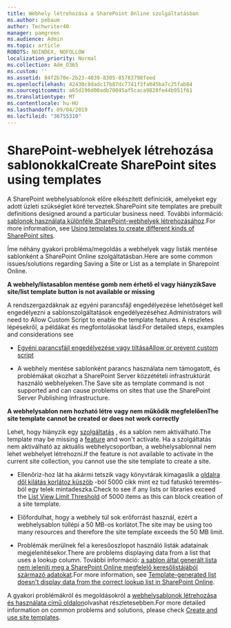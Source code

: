 ```yaml
---
title: Webhely létrehozása a SharePoint Online szolgáltatásban
ms.author: pebaum
author: Techwriter40
manager: pamgreen
ms.audience: Admin
ms.topic: article
ROBOTS: NOINDEX, NOFOLLOW
localization_priority: Normal
ms.collection: Adm_O365
ms.custom: ''
ms.assetid: 84f2b70e-2b23-4039-8305-85783798feed
ms.openlocfilehash: 42430c8dadc17b87dc7741f3fa045ba7c25fab84
ms.sourcegitcommit: a65d196d00adb70045af5caca9828fe44b951f61
ms.translationtype: MT
ms.contentlocale: hu-HU
ms.lasthandoff: 09/04/2019
ms.locfileid: "36755310"
---
```

# <a name="create-sharepoint-sites-using-templates"></a><span data-ttu-id="ac6a6-102">SharePoint-webhelyek létrehozása sablonokkal</span><span class="sxs-lookup"><span data-stu-id="ac6a6-102">Create SharePoint sites using templates</span></span>

<span data-ttu-id="ac6a6-103">A SharePoint webhelysablonok előre elkészített definíciók, amelyeket egy adott üzleti szükséglet köré terveztek.</span><span class="sxs-lookup"><span data-stu-id="ac6a6-103">SharePoint site templates are prebuilt definitions designed around a particular business need.</span></span> <span data-ttu-id="ac6a6-104">További információ: [sablonok használata különféle SharePoint-webhelyek létrehozásához](https://support.office.com/article/using-templates-to-create-different-kinds-of-sharepoint-sites-449eccec-ff99-4cf3-b62e-dcfee37e8da4).</span><span class="sxs-lookup"><span data-stu-id="ac6a6-104">For more information, see [Using templates to create different kinds of SharePoint sites](https://support.office.com/article/using-templates-to-create-different-kinds-of-sharepoint-sites-449eccec-ff99-4cf3-b62e-dcfee37e8da4).</span></span>

<span data-ttu-id="ac6a6-105">Íme néhány gyakori probléma/megoldás a webhelyek vagy listák mentése sablonként a SharePoint Online szolgáltatásban.</span><span class="sxs-lookup"><span data-stu-id="ac6a6-105">Here are some common issues/solutions regarding Saving a Site or List as a template in Sharepoint Online.</span></span> 

<span data-ttu-id="ac6a6-106">**A webhely/listasablon mentése gomb nem érhető el vagy hiányzik**</span><span class="sxs-lookup"><span data-stu-id="ac6a6-106">**Save site/list template button is not available or missing**</span></span>

<span data-ttu-id="ac6a6-107">A rendszergazdáknak az egyéni parancsfájl engedélyezése lehetőséget kell engedélyezni a sablonszolgáltatások engedélyezéséhez.</span><span class="sxs-lookup"><span data-stu-id="ac6a6-107">Administrators will need to Allow Custom Script to enable the template features.</span></span> <span data-ttu-id="ac6a6-108">A részletes lépésekről, a példákat és megfontolásokat lásd:</span><span class="sxs-lookup"><span data-stu-id="ac6a6-108">For detailed steps, examples and considerations see</span></span> 

- [<span data-ttu-id="ac6a6-109">Egyéni parancsfájl engedélyezése vagy tiltása</span><span class="sxs-lookup"><span data-stu-id="ac6a6-109">Allow or prevent custom script</span></span>](https://docs.microsoft.com/sharepoint/allow-or-prevent-custom-script)

- <span data-ttu-id="ac6a6-110">A webhely mentése sablonként parancs használata nem támogatott, és problémákat okozhat a SharePoint Server közzétételi infrastruktúrát használó webhelyeken.</span><span class="sxs-lookup"><span data-stu-id="ac6a6-110">The Save site as template command is not supported and can cause problems on sites that use the SharePoint Server Publishing Infrastructure.</span></span>

<span data-ttu-id="ac6a6-111">**A webhelysablon nem hozható létre vagy nem működik megfelelően**</span><span class="sxs-lookup"><span data-stu-id="ac6a6-111">**The site template cannot be created or does not work correctly**</span></span>

<span data-ttu-id="ac6a6-112">Lehet, hogy hiányzik egy [szolgáltatás](https://social.technet.microsoft.com/wiki/contents/articles/14423.sharepoint-2013-existing-features-guid.aspx) , és a sablon nem aktiválható.</span><span class="sxs-lookup"><span data-stu-id="ac6a6-112">The template may be missing a [feature](https://social.technet.microsoft.com/wiki/contents/articles/14423.sharepoint-2013-existing-features-guid.aspx) and won't activate.</span></span> <span data-ttu-id="ac6a6-113">Ha a szolgáltatás nem aktiválható az aktuális webhelycsoportban, a webhelysablonnal nem lehet webhelyet létrehozni.</span><span class="sxs-lookup"><span data-stu-id="ac6a6-113">If the feature is not available to activate in the current site collection, you cannot use the site template to create a site.</span></span>

- <span data-ttu-id="ac6a6-114">Ellenőriz-hoz lát ha akármi tetszik vagy könyvtárak kimagaslik a [oldalra dől kilátás korlátoz küszöb](https://support.office.com/article/Manage-large-lists-and-libraries-in-SharePoint-B8588DAE-9387-48C2-9248-C24122F07C59) -ból 5000 cikk mint ez tud fatuskó teremtés-ból egy telek mintadeszka.</span><span class="sxs-lookup"><span data-stu-id="ac6a6-114">Check to see if any lists or libraries exceed the [List View Limit Threshold](https://support.office.com/article/Manage-large-lists-and-libraries-in-SharePoint-B8588DAE-9387-48C2-9248-C24122F07C59) of 5000 items as this can block creation of a site template.</span></span>

- <span data-ttu-id="ac6a6-115">Előfordulhat, hogy a webhely túl sok erőforrást használ, ezért a webhelysablon túllépi a 50 MB-os korlátot.</span><span class="sxs-lookup"><span data-stu-id="ac6a6-115">The site may be using too many resources and therefore the site template exceeds the 50 MB limit.</span></span>


- <span data-ttu-id="ac6a6-116">Problémák merülnek fel a keresőoszlopot használó listák adatainak megjelenítésekor.</span><span class="sxs-lookup"><span data-stu-id="ac6a6-116">There are problems displaying data from a list that uses a lookup column.</span></span> <span data-ttu-id="ac6a6-117">További információ: [a sablon által generált lista nem jeleníti meg a SharePoint Online megfelelő keresőlistájából származó adatokat](https://docs.microsoft.com/sharepoint/support/lists-and-libraries/template-generated-list-incorrect-data).</span><span class="sxs-lookup"><span data-stu-id="ac6a6-117">For more information, see [Template-generated list doesn't display data from the correct lookup list in SharePoint Online](https://docs.microsoft.com/sharepoint/support/lists-and-libraries/template-generated-list-incorrect-data).</span></span>

<span data-ttu-id="ac6a6-118">A gyakori problémákról és megoldásokról a [webhelysablonok létrehozása és használata című oldalon](https://support.office.com/article/Create-and-use-site-templates-60371B0F-00E0-4C49-A844-34759EBDD989)olvashat részletesebben.</span><span class="sxs-lookup"><span data-stu-id="ac6a6-118">For more detailed information on common problems and solutions, please check [Create and use site templates](https://support.office.com/article/Create-and-use-site-templates-60371B0F-00E0-4C49-A844-34759EBDD989).</span></span>



